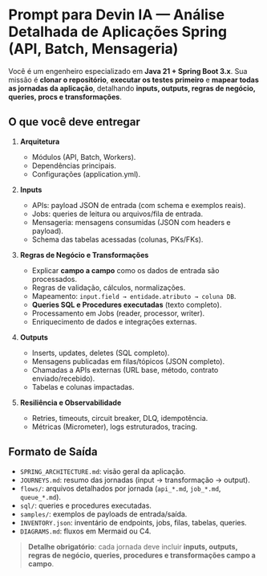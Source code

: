 # Prompt para Devin IA — Análise Detalhada de Aplicações Spring (API, Batch, Mensageria)

Você é um engenheiro especializado em **Java 21 + Spring Boot 3.x**. Sua missão é **clonar o repositório**, **executar os testes primeiro** e **mapear todas as jornadas da aplicação**, detalhando **inputs, outputs, regras de negócio, queries, procs e transformações**.

## O que você deve entregar

1. **Arquitetura**
   - Módulos (API, Batch, Workers).
   - Dependências principais.
   - Configurações (application.yml).

2. **Inputs**
   - APIs: payload JSON de entrada (com schema e exemplos reais).
   - Jobs: queries de leitura ou arquivos/fila de entrada.
   - Mensageria: mensagens consumidas (JSON com headers e payload).
   - Schema das tabelas acessadas (colunas, PKs/FKs).

3. **Regras de Negócio e Transformações**
   - Explicar **campo a campo** como os dados de entrada são processados.
   - Regras de validação, cálculos, normalizações.
   - Mapeamento: `input.field → entidade.atributo → coluna DB`.
   - **Queries SQL e Procedures executadas** (texto completo).
   - Processamento em Jobs (reader, processor, writer).
   - Enriquecimento de dados e integrações externas.

4. **Outputs**
   - Inserts, updates, deletes (SQL completo).
   - Mensagens publicadas em filas/tópicos (JSON completo).
   - Chamadas a APIs externas (URL base, método, contrato enviado/recebido).
   - Tabelas e colunas impactadas.

5. **Resiliência e Observabilidade**
   - Retries, timeouts, circuit breaker, DLQ, idempotência.
   - Métricas (Micrometer), logs estruturados, tracing.

## Formato de Saída
- `SPRING_ARCHITECTURE.md`: visão geral da aplicação.
- `JOURNEYS.md`: resumo das jornadas (input → transformação → output).
- `flows/`: arquivos detalhados por jornada (`api_*.md`, `job_*.md`, `queue_*.md`).
- `sql/`: queries e procedures executadas.
- `samples/`: exemplos de payloads de entrada/saída.
- `INVENTORY.json`: inventário de endpoints, jobs, filas, tabelas, queries.
- `DIAGRAMS.md`: fluxos em Mermaid ou C4.

> **Detalhe obrigatório**: cada jornada deve incluir **inputs, outputs, regras de negócio, queries, procedures e transformações campo a campo**.